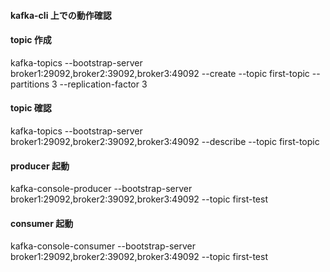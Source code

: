 #### kafka-cli 上での動作確認

#### topic 作成

kafka-topics --bootstrap-server broker1:29092,broker2:39092,broker3:49092 --create --topic first-topic --partitions 3 --replication-factor 3

#### topic 確認

kafka-topics --bootstrap-server broker1:29092,broker2:39092,broker3:49092 --describe --topic first-topic

#### producer 起動

kafka-console-producer --bootstrap-server broker1:29092,broker2:39092,broker3:49092 --topic first-test

#### consumer 起動

kafka-console-consumer --bootstrap-server broker1:29092,broker2:39092,broker3:49092 --topic first-test
